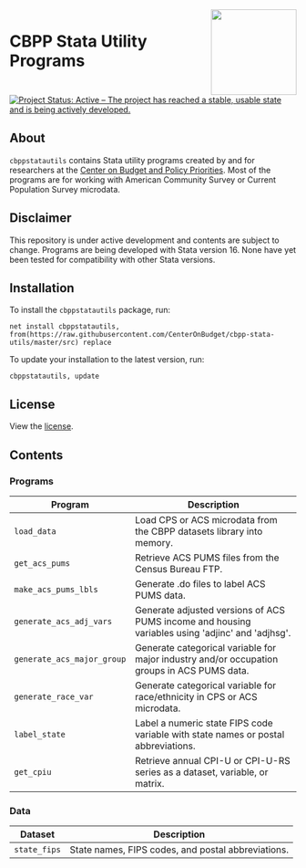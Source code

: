 <img align="right" width="150" src="https://www.cbpp.org/sites/all/themes/custom/cbpp/logo.png">

# CBPP Stata Utility Programs

[![Project Status: Active – The project has reached a stable, usable state and is being actively developed.](https://www.repostatus.org/badges/latest/active.svg)](https://www.repostatus.org/#active)

## About

`cbppstatautils` contains Stata utility programs created by and for researchers at the [Center on Budget and Policy Priorities](https://www.cbpp.org). Most of the programs are for working with American Community Survey or Current Population Survey microdata.

## Disclaimer

This repository is under active development and contents are subject to change. Programs are being developed with Stata version 16. None have yet been tested for compatibility with other Stata versions.

## Installation

To install the `cbppstatautils` package, run:
```
net install cbppstatautils, from(https://raw.githubusercontent.com/CenterOnBudget/cbpp-stata-utils/master/src) replace
```
To update your installation to the latest version, run:
```
cbppstatautils, update
```

## License
View the [license](https://github.com/CenterOnBudget/cbpp-stata-utils/blob/master/LICENSE).


## Contents

### Programs

| Program | Description |
|---------|-------------|
| `load_data` | Load CPS or ACS microdata from the CBPP datasets library into memory. |
| `get_acs_pums` | Retrieve ACS PUMS files from the Census Bureau FTP. |
| `make_acs_pums_lbls` | Generate .do files to label ACS PUMS data. | 
| `generate_acs_adj_vars` | Generate adjusted versions of ACS PUMS income and housing variables using 'adjinc' and 'adjhsg'. |
| `generate_acs_major_group` | Generate categorical variable for major industry and/or occupation groups in ACS PUMS data. |
| `generate_race_var` | Generate categorical variable for race/ethnicity in CPS or ACS microdata. |
| `label_state` | Label a numeric state FIPS code variable with state names or postal abbreviations. |
| `get_cpiu` | Retrieve annual CPI-U or CPI-U-RS series as a dataset, variable, or matrix. |


### Data

| Dataset | Description |
|---------|-------------|
| `state_fips` | State names, FIPS codes, and postal abbreviations. |


